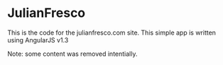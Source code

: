 # JulianFresco

This is the code for the julianfresco.com site. This simple app is written using AngularJS v1.3

Note: some content was removed intentially.
